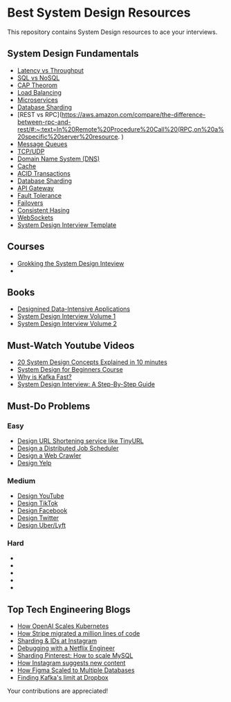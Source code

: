 # Best System Design Resources

This repository contains System Design resources to ace your interviews.

## System Design Fundamentals
- [Latency vs Throughput](https://aws.amazon.com/compare/the-difference-between-throughput-and-latency/)
- [SQL vs NoSQL](https://www.mongodb.com/nosql-explained/nosql-vs-sql) 
- [CAP Theorom](https://www.scylladb.com/glossary/cap-theorem/)
- [Load Balancing]()
- [Microservices]()
- [Database Sharding](https://www.mongodb.com/features/database-sharding-explained#)
- [REST vs RPC](https://aws.amazon.com/compare/the-difference-between-rpc-and-rest/#:~:text=In%20Remote%20Procedure%20Call%20(RPC,on%20a%20specific%20server%20resource. )
- [Message Queues]()
- [TCP/UDP]()
- [Domain Name System (DNS)]()
- [Cache]()
- [ACID Transactions]()
- [Database Sharding]()
- [API Gateway]()
- [Fault Tolerance]()
- [Failovers]()
- [Consistent Hasing]()
- [WebSockets](https://www.pubnub.com/guides/websockets/)
- [System Design Interview Template](https://leetcode.com/discuss/career/229177/my-system-design-template)

## Courses
- [Grokking the System Design Inteview](https://www.designgurus.io/course/grokking-the-system-design-interview)
- []()

## Books
- [Designined Data-Intensive Applications](https://github.com/Nitin96Bisht/System-Design/blob/master/Designing%20Data%20Intensive%20Applications.pdf)
- [System Design Interview Volume 1](https://www.amazon.com/System-Design-Interview-insiders-Second/dp/B08CMF2CQF)
- [System Design Interview Volume 2](https://github.com/Nitin96Bisht/System-Design/blob/master/System%20Design%20Interview%20An%20Insider%E2%80%99s%20Guide%20by%20Alex%20Yu.pdf)

## Must-Watch Youtube Videos
- [20 System Design Concepts Explained in 10 minutes](https://www.youtube.com/watch?v=i53Gi_K3o7I&t=60s)
- [System Design for Beginners Course](https://www.youtube.com/watch?v=m8Icp_Cid5o)
- [Why is Kafka Fast?](https://www.youtube.com/watch?v=UNUz1-msbOM)
- [System Design Interview: A Step-By-Step Guide](https://www.youtube.com/watch?v=i7twT3x5yv8)

## Must-Do Problems

### Easy
- [Design URL Shortening service like TinyURL](https://leetcode.com/discuss/interview-question/system-design/124658/Design-URL-Shortening-service-like-TinyURL)
- [Design a Distributed Job Scheduler](https://leetcode.com/discuss/general-discussion/1082786/System-Design%3A-Designing-a-distributed-Job-Scheduler-or-Many-interesting-concepts-to-learn)
- [Design a Web Crawler]()
- [Design Yelp](https://www.youtube.com/watch?v=M4lR_Va97cQ)

### Medium
- [Design YouTube](https://leetcode.com/discuss/interview-question/system-design/733520/Design-YouTube-Very-detailed-design-with-diagrams)
- [Design TikTok](https://www.youtube.com/watch?v=07BVxmVFDGY)
- [Design Facebook](https://leetcode.com/discuss/interview-question/system-design/719253/Design-Facebook-%3A-System-Design-Interview)
- [Design Twitter](https://www.youtube.com/watch?v=o5n85GRKuzk&t=13s)
- [Design Uber/Lyft](https://www.youtube.com/watch?v=R_agd5qZ26Y) 

### Hard
- []()
- []()
- []()
- []()
- []()

## Top Tech Engineering Blogs
- [How OpenAI Scales Kubernetes](https://openai.com/research/scaling-kubernetes-to-7500-nodes)
- [How Stripe migrated a million lines of code](https://stripe.com/blog/migrating-to-typescript)
- [Sharding & IDs at Instagram](https://instagram-engineering.com/sharding-ids-at-instagram-1cf5a71e5a5c)
- [Debugging with a Netflix Engineer](https://netflixtechblog.com/life-of-a-netflix-partner-engineer-the-case-of-extra-40-ms-b4c2dd278513)
- [Sharding Pinterest: How to scale MySQL](https://medium.com/pinterest-engineering/sharding-pinterest-how-we-scaled-our-mysql-fleet-3f341e96ca6f)
- [How Instagram suggests new content](https://engineering.fb.com/2020/12/10/web/how-instagram-suggests-new-content/) 
- [How Figma Scaled to Multiple Databases](https://www.figma.com/blog/how-figma-scaled-to-multiple-databases/)
- [Finding Kafka's limit at Dropbox](https://dropbox.tech/infrastructure/finding-kafkas-throughput-limit-in-dropbox-infrastructure) 

Your contributions are appreciated! 
